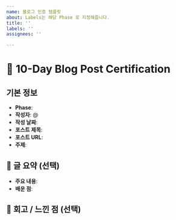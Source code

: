 ```yaml
---
name: 블로그 인증 템플릿
about: Labels는 해당 Phase 로 지정해줍니다.
title: ''
labels: ''
assignees: ''

---
```


# 📝 10-Day Blog Post Certification

## 기본 정보
- **Phase**: <!-- 예) Phase 3 -->
- **작성자**: @<!-- GitHub ID -->
- **작성 날짜**: <!-- YYYY-MM-DD -->
- **포스트 제목**: <!-- 제목 -->
- **포스트 URL**: <!-- https:// -->
- **주제**:

## 📄 글 요약 (선택)
- **주요 내용**:
- **배운 점**:


## 💬 회고 / 느낀 점 (선택)
<!-- 작성 과정에서의 어려움, 개선점 등 자유롭게 -->
